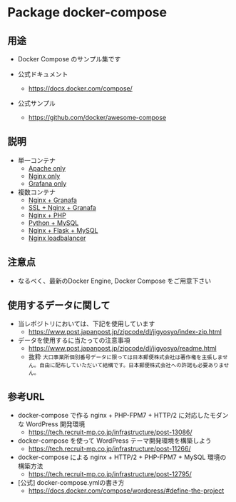 # Package docker-compose

## 用途

+ Docker Compose のサンプル集です

+ 公式ドキュメント
  + https://docs.docker.com/compose/
+ 公式サンプル
  + https://github.com/docker/awesome-compose

## 説明

+ 単一コンテナ
  + [Apache only](./apache-only)
  + [Nginx only](./nginx-only)
  + [Grafana only](./grafana-only)
+ 複数コンテナ
  + [Nginx + Granafa](./grafana-nginx/)
  + [SSL + Nginx + Granafa](./grafana-nginx-ssl/)
  + [Nginx + PHP](./php-nginx/)
  + [Python + MySQL](./mysql-python/)
  + [Nginx + Flask + MySQL](./mysql-flask-nginx/)
  + [Nginx loadbalancer](./nginx-loadbalancer/)

## 注意点

+ なるべく、最新のDocker Engine, Docker Compose をご用意下さい 

## 使用するデータに関して

+ 当レポジトリにおいては、下記を使用しています
    + https://www.post.japanpost.jp/zipcode/dl/jigyosyo/index-zip.html
+ データを使用するに当たっての注意事項
    + https://www.post.japanpost.jp/zipcode/dl/jigyosyo/readme.html
    + 抜粋 `大口事業所個別番号データに限っては日本郵便株式会社は著作権を主張しません。自由に配布していただいて結構です。日本郵便株式会社への許諾も必要ありません。`

## 参考URL

+ docker-compose で作る nginx + PHP-FPM7 + HTTP/2 に対応したモダンな WordPress 開発環境
    + https://tech.recruit-mp.co.jp/infrastructure/post-13086/
+ docker-compose を使って WordPress テーマ開発環境を構築しよう
    + https://tech.recruit-mp.co.jp/infrastructure/post-11266/
+ docker-compose による nginx + HTTP/2 + PHP-FPM7 + MySQL 環境の構築方法
    + https://tech.recruit-mp.co.jp/infrastructure/post-12795/
+ [公式] docker-compose.ymlの書き方
    + https://docs.docker.com/compose/wordpress/#define-the-project
